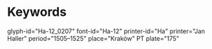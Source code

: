 # Keywords
glyph-id="Ha-12_0207"
font-id="Ha-12"
printer-id="Ha"
printer="Jan Haller"
period="1505–1525"
place="Kraków"
PT plate="175"
